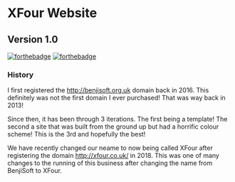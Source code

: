 # XFour Website
## Version 1.0

[![forthebadge](https://forthebadge.com/images/badges/built-with-love.svg)](https://forthebadge.com) [![forthebadge](https://forthebadge.com/images/badges/contains-cat-gifs.svg)](https://forthebadge.com)

### History
I first registered the http://benjisoft.org.uk domain back in 2016. This definitely was not the first domain I ever purchased! That was way back in 2013!

Since then, it has been through 3 iterations. The first being a template! The second a site that was built from the ground up but had a horrific colour scheme! This is the 3rd and hopefully the best!

We have recently changed our neame to now being called XFour after registering the domain http://xfour.co.uk/ in 2018. This was one of many changes to the running of this business after changing the name from BenjiSoft to XFour.
 
